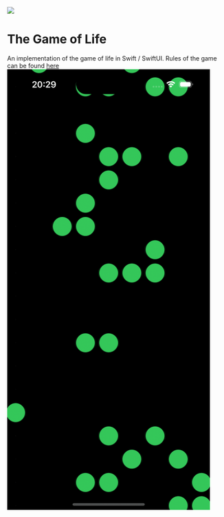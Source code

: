 ![](https://img.shields.io/badge/Swift-5.9-green.svg)

# The Game of Life 

An implementation of the game of life in Swift / SwiftUI. Rules of the game can be found [here](https://en.wikipedia.org/wiki/Conway%27s_Game_of_Life)
![](https://github.com/fsaar/GameOfLife/blob/master/Assets/animated.gif)

